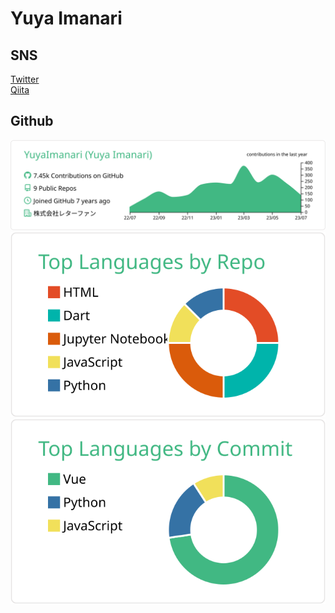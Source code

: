 # Yuya Imanari

<!-- 東京大学理学部生物情報科学科3年です。  
使用できる言語は HTML･CSS, JavaScript, Dart, Python、使用経験のある言語は他に C, C++, Objective-C  
よく使うフレームワークは、Nuxt.js(Vue.js) と Flutter  
[株式会社Lightblue Technology](https://www.lightblue-tech.com/)でのインターンを経て、[株式会社レターファン](https://corporate.letterfan.jp/)を起業し、開発に全力を注いでいます。 -->

## SNS

[Twitter](https://twitter.com/y_i1029)  
[Qiita](https://qiita.com/yuya_i1029)

## Github

[![](https://raw.githubusercontent.com/YuyaImanari/YuyaImanari/master/profile-summary-card-output/vue/0-profile-details.svg)](https://github.com/vn7n24fzkq/github-profile-summary-cards)
[![](https://raw.githubusercontent.com/YuyaImanari/YuyaImanari/master/profile-summary-card-output/vue/1-repos-per-language.svg)](https://github.com/vn7n24fzkq/github-profile-summary-cards)
[![](https://raw.githubusercontent.com/YuyaImanari/YuyaImanari/master/profile-summary-card-output/vue/2-most-commit-language.svg)](https://github.com/vn7n24fzkq/github-profile-summary-cards)
<!--
[![](https://raw.githubusercontent.com/YuyaImanari/YuyaImanari/master/profile-summary-card-output/vue/3-stats.svg)](https://github.com/vn7n24fzkq/github-profile-summary-cards)
-->


<!--
**YuyaImanari/YuyaImanari** is a ✨ _special_ ✨ repository because its `README.md` (this file) appears on your GitHub profile.

Here are some ideas to get you started:

- 🔭 I’m currently working on ...
- 🌱 I’m currently learning ...
- 👯 I’m looking to collaborate on ...
- 🤔 I’m looking for help with ...
- 💬 Ask me about ...
- 📫 How to reach me: ...
- 😄 Pronouns: ...
- ⚡ Fun fact: ...
-->

